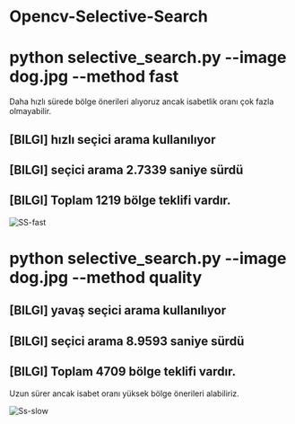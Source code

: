 # Opencv-Selective-Search
# python selective_search.py --image dog.jpg --method fast
Daha hızlı sürede bölge önerileri alıyoruz ancak isabetlik oranı çok fazla olmayabilir.
## [BILGI] hızlı seçici arama kullanılıyor
## [BILGI] seçici arama 2.7339 saniye sürdü
## [BILGI] Toplam 1219 bölge teklifi vardır.

![SS-fast](https://user-images.githubusercontent.com/64548477/93670289-0cd32980-faa3-11ea-948c-9eb5d1727bd9.gif)

# python selective_search.py --image dog.jpg --method quality  
## [BILGI] yavaş seçici arama kullanılıyor
## [BILGI] seçici arama 8.9593 saniye sürdü
## [BILGI] Toplam 4709 bölge teklifi vardır.

Uzun sürer ancak isabet oranı yüksek bölge önerileri alabiliriz.

![Ss-slow](https://user-images.githubusercontent.com/64548477/93670354-8539ea80-faa3-11ea-988b-bbb05a7314af.gif)
